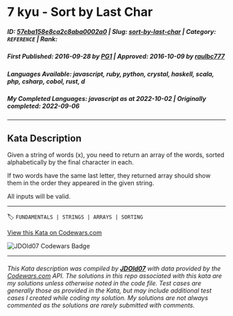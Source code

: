 # 7 kyu - Sort by Last Char

##### **ID**: [57eba158e8ca2c8aba0002a0](https://www.codewars.com/kata/57eba158e8ca2c8aba0002a0) | **Slug**: [sort-by-last-char](https://www.codewars.com/kata/57eba158e8ca2c8aba0002a0) | **Category**: `REFERENCE` | **Rank**: <span style="color:white">7 kyu</span>

##### **First Published**: 2016-09-28 ***by*** [PG1](https://www.codewars.com/users/PG1) | **Approved**: 2016-10-09 ***by*** [raulbc777](https://www.codewars.com/users/raulbc777)

##### **Languages Available**: javascript, ruby, python, crystal, haskell, scala, php, csharp, cobol, rust, d

##### **My Completed Languages**: javascript ***as at*** 2022-10-02 | **Originally completed**: 2022-09-06

---

## Kata Description


Given a string of words (x), you need to return an array of the words, sorted alphabetically by the final character in each.



If two words have the same last letter, they returned array should show them in the order they appeared in the given string.



All inputs will be valid.

---


🏷 `FUNDAMENTALS | STRINGS | ARRAYS | SORTING`


[View this Kata on Codewars.com](https://www.codewars.com/kata/57eba158e8ca2c8aba0002a0)

![](https://www.codewars.com/users/jdold07/badges/large "JDOld07 Codewars Badge")

---

###### *This Kata description was compiled by [**JDOld07**](https://tpstech.dev) with data provided by the [Codewars.com](https://www.codewars.com) API.  The solutions in this repo associated with this kata are my solutions unless otherwise noted in the code file.  Test cases are generally those as provided in the Kata, but may include additional test cases I created while coding my solution.  My solutions are not always commented as the solutions are rarely submitted with comments.*
